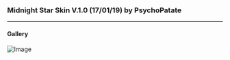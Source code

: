 ### Midnight Star Skin V.1.0 (17/01/19) by PsychoPatate
---

#### Gallery
![Image](https://i.imgur.com/3ZeEkNM.jpg)
